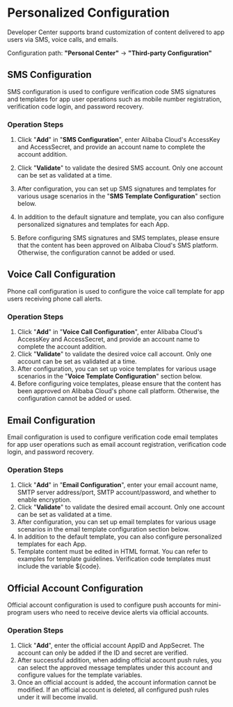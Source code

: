 # **Personalized Configuration**

Developer Center supports brand customization of content delivered to app users via SMS, voice calls, and emails.

Configuration path: **"Personal Center"** -> **"Third-party Configuration"**

## **SMS Configuration**

SMS configuration is used to configure verification code SMS signatures and templates for app user operations such as mobile number registration, verification code login, and password recovery.

### **Operation Steps**

1. Click "**Add**" in "**SMS Configuration**", enter Alibaba Cloud's AccessKey and AccessSecret, and provide an account name to complete the account addition.

2. Click "**Validate**" to validate the desired SMS account. Only one account can be set as validated at a time.

3. After configuration, you can set up SMS signatures and templates for various usage scenarios in the "**SMS Template Configuration**" section below.

4. In addition to the default signature and template, you can also configure personalized signatures and templates for each App.

5. Before configuring SMS signatures and SMS templates, please ensure that the content has been approved on Alibaba Cloud's SMS platform. Otherwise, the configuration cannot be added or used.

## **Voice Call Configuration**

Phone call configuration is used to configure the voice call template for app users receiving phone call alerts.

### **Operation Steps**

1. Click "**Add**" in "**Voice Call Configuration**", enter Alibaba Cloud's AccessKey and AccessSecret, and provide an account name to complete the account addition.
2. Click "**Validate**" to validate the desired voice call account. Only one account can be set as validated at a time.
3. After configuration, you can set up voice templates for various usage scenarios in the "**Voice Template Configuration**" section below.
4. Before configuring voice templates, please ensure that the content has been approved on Alibaba Cloud's phone call platform. Otherwise, the configuration cannot be added or used.

## **Email Configuration**

Email configuration is used to configure verification code email templates for app user operations such as email account registration, verification code login, and password recovery.

### **Operation Steps**

1. Click "**Add**" in "**Email Configuration**", enter your email account name, SMTP server address/port, SMTP account/password, and whether to enable encryption.
2. Click "**Validate**" to validate the desired email account. Only one account can be set as validated at a time.
3. After configuration, you can set up email templates for various usage scenarios in the email template configuration section below.
4. In addition to the default template, you can also configure personalized templates for each App.
5. Template content must be edited in HTML format.  You can refer to examples for template guidelines. Verification code templates must include the variable ${code}.

## **Official Account Configuration**

Official account configuration is used to configure push accounts for mini-program users who need to receive device alerts via official accounts.

### **Operation Steps**

1. Click "**Add**", enter the official account AppID and AppSecret. The account can only be added if the ID and secret are verified.
2. After successful addition, when adding official account push rules, you can select the approved message templates under this account and configure values for the template variables.
3. Once an official account is added, the account information cannot be modified. If an official account is deleted, all configured push rules under it will become invalid.

